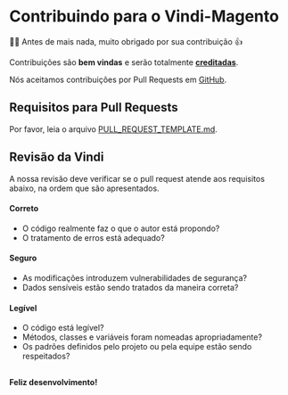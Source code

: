 # Contribuindo para o Vindi-Magento

:clap::grin: Antes de mais nada, muito obrigado por sua contribuição  :thumbsup:

Contribuições são **bem vindas** e serão totalmente [**creditadas**](https://github.com/vindi/vindi-magento/graphs/contributors).

Nós aceitamos contribuições por Pull Requests em [GitHub](https://github.com/vindi/vindi-magento).


## Requisitos para Pull Requests

Por favor, leia o arquivo [PULL_REQUEST_TEMPLATE.md](PULL_REQUEST_TEMPLATE.md).


## Revisão da Vindi

A nossa revisão deve verificar se o pull request atende aos requisitos abaixo, na ordem que são apresentados.

#### Correto

- O código realmente faz o que o autor está propondo?
- O tratamento de erros está adequado?

#### Seguro

- As modificações introduzem vulnerabilidades de segurança?
- Dados sensíveis estão sendo tratados da maneira correta?

#### Legível

- O código está legível?
- Métodos, classes e variáveis foram nomeadas apropriadamente?
- Os padrões definidos pelo projeto ou pela equipe estão sendo respeitados?

## 
**Feliz desenvolvimento!**
